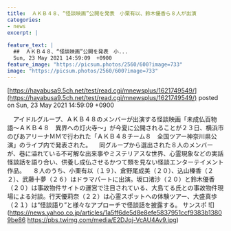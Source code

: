 ```yaml
---
title:  ＡＫＢ４８、“怪談映画”公開を発表　小栗有以、鈴木優香ら８人が出演  
categories:
- news
excerpt: |
  
feature_text: |
  ##  ＡＫＢ４８、“怪談映画”公開を発表　小...
  Sun, 23 May 2021 14:59:09  +0900
feature_image: "https://picsum.photos/2560/600?image=733"
image: "https://picsum.photos/2560/600?image=733"
---
```


[https://hayabusa9.5ch.net/test/read.cgi/mnewsplus/1621749549/](https://hayabusa9.5ch.net/test/read.cgi/mnewsplus/1621749549/)
posted on Sun, 23 May 2021 14:59:09  +0900

<!--more-->

　アイドルグループ、ＡＫＢ４８のメンバーが出演する怪談映画「未成仏百物語〜ＡＫＢ４８　異界への灯火寺〜」が今夏に公開されることが２３日、横浜市のぴあアリーナＭＭで行われた「ＡＫＢ４８チーム８　全国ツアー神奈川県公演」のライブ内で発表された。 　同グループから選出された８人のメンバーが、巷に溢れている不可解な出来事やミステリアスな世界、心霊現象などの実話怪談話を語り合い、供養し成仏させるかつて類を見ない怪談エンターテイメント作品。 　８人のうち、小栗有以（１９）、倉野尾成美（２０）、込山榛香（２２）、武藤十夢（２６）はドラマパートに出演。坂口渚沙（２０）と鈴木優香（２０）は事故物件サイトの運営で注目されている、大島てる氏との事故物件現場による対談。行天優莉奈（２２）は心霊スポットへの体験ツアー、大盛真歩（２１）は“怪談語り”と様々なアプローチで怪談話を披露する。 サンスポ ![](https://news.yahoo.co.jp/articles/1a5ff6de5d8e8efe5837951ccf9383b13809be86 https://pbs.twimg.com/media/E2DJqj-VcAU4Av9.jpg)
